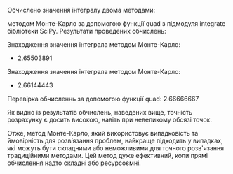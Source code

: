 Обчислено значення інтегралу двома методами:

методом Монте-Карло
за допомогою функції quad з підмодуля integrate бібліотеки SciPy.
Результати проведених обчислень:

Знаходження значення інтеграла методом Монте-Карло:
- 2.65503891

Знаходження значення інтеграла методом Монте-Карло:
- 2.66144443

Перевірка обчисленнь за допомогою функції quad: 2.66666667

Як видно із результатів обчислень, наведених вище, точність розрахунку є досить високою, навіть при невеликому обсязі точок.

Отже, метод Монте-Карло, який використовує випадковість та ймовірність для розв’язання проблем, найкраще підходить у випадках, які можуть бути складними або неможливими для точного розв'язання традиційними методами. Цей метод дуже ефективний, коли прямі обчислення надто складні або ресурсоємні.